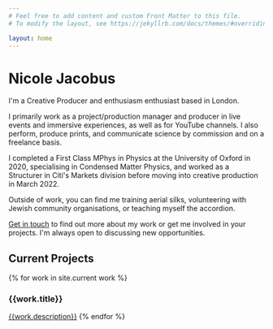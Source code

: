 ```yaml
---
# Feel free to add content and custom Front Matter to this file.
# To modify the layout, see https://jekyllrb.com/docs/themes/#overriding-theme-defaults

layout: home
---
```


# Nicole Jacobus


I'm a Creative Producer and enthusiasm enthusiast based in London. 

I primarily work as a project/production manager and producer in live events and immersive experiences, as well as for YouTube channels. I also perform, produce prints, and communicate science by commission and on a freelance basis.

I completed a First Class MPhys in Physics at the University of Oxford in 2020, specialising in Condensed Matter Physics, and worked as a Structurer in Citi's Markets division before moving into creative production in March 2022.

Outside of work, you can find me training aerial silks, volunteering with Jewish community organisations, or teaching myself the accordion.

<a href="mailto:hinicole@jacobus.org">Get in touch</a> to find out more about my work or get me involved in your projects. I'm always open to discussing new opportunities.

<div class="index-current work">
<h2 id="current work">Current Projects</h2>

{% for work in site.current work %}
<h3>{{work.title}}</h3>
<a href="{{ site.baseurl }}{{ work.url }}">{{work.description}}</a>
{% endfor %}
</div>